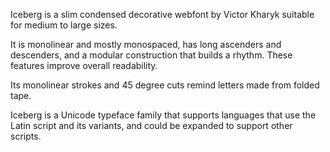 Iceberg is a slim condensed decorative webfont
by Victor Kharyk suitable for medium to large sizes.

It is monolinear and mostly monospaced, has long ascenders
and descenders, and a modular construction that builds a rhythm. 
These features improve overall readability.

Its monolinear strokes and 45 degree cuts
remind letters made from folded tape.

Iceberg is a Unicode typeface family that supports 
languages that use the Latin script and its variants, and 
could be expanded to support other scripts.